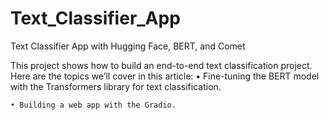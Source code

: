 # Text_Classifier_App
Text Classifier App with Hugging Face, BERT, and Comet

This project shows how to build an end-to-end text classification project. Here are the topics we’ll cover in this article:
	• Fine-tuning the BERT model with the Transformers library for text classification.
 
	• Building a web app with the Gradio.


